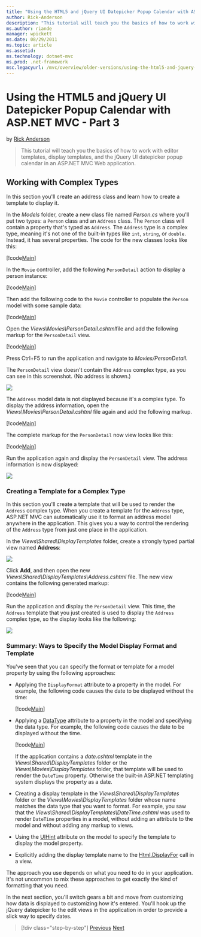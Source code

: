 ```yaml
---
title: "Using the HTML5 and jQuery UI Datepicker Popup Calendar with ASP.NET MVC - Part 3 | Microsoft Docs"
author: Rick-Anderson
description: "This tutorial will teach you the basics of how to work with editor templates, display templates, and the jQuery UI datepicker popup calendar in an ASP.NET MV..."
ms.author: riande
manager: wpickett
ms.date: 08/29/2011
ms.topic: article
ms.assetid: 
ms.technology: dotnet-mvc
ms.prod: .net-framework
msc.legacyurl: /mvc/overview/older-versions/using-the-html5-and-jquery-ui-datepicker-popup-calendar-with-aspnet-mvc/using-the-html5-and-jquery-ui-datepicker-popup-calendar-with-aspnet-mvc-part-3
---
```

Using the HTML5 and jQuery UI Datepicker Popup Calendar with ASP.NET MVC - Part 3
====================
by [Rick Anderson](https://github.com/Rick-Anderson)

> This tutorial will teach you the basics of how to work with editor templates, display templates, and the jQuery UI datepicker popup calendar in an ASP.NET MVC Web application.


## Working with Complex Types

In this section you'll create an address class and learn how to create a template to display it.

In the *Models* folder, create a new class file named *Person.cs* where you'll put two types: a `Person` class and an `Address` class. The `Person` class will contain a property that's typed as `Address`. The `Address` type is a complex type, meaning it's not one of the built-in types like `int`, `string`, or `double`. Instead, it has several properties. The code for the new classes looks like this:

[!code[Main](using-the-html5-and-jquery-ui-datepicker-popup-calendar-with-aspnet-mvc-part-3/samples/sample1.xml)]

In the `Movie` controller, add the following `PersonDetail` action to display a person instance:

[!code[Main](using-the-html5-and-jquery-ui-datepicker-popup-calendar-with-aspnet-mvc-part-3/samples/sample2.xml)]

Then add the following code to the `Movie` controller to populate the `Person` model with some sample data:

[!code[Main](using-the-html5-and-jquery-ui-datepicker-popup-calendar-with-aspnet-mvc-part-3/samples/sample3.xml)]

Open the *Views\Movies\PersonDetail.cshtml*file and add the following markup for the `PersonDetail` view.

[!code[Main](using-the-html5-and-jquery-ui-datepicker-popup-calendar-with-aspnet-mvc-part-3/samples/sample4.xml)]

Press Ctrl+F5 to run the application and navigate to *Movies/PersonDetail*.

The `PersonDetail` view doesn't contain the `Address` complex type, as you can see in this screenshot. (No address is shown.)

![](using-the-html5-and-jquery-ui-datepicker-popup-calendar-with-aspnet-mvc-part-3/_static/image1.png)

The `Address` model data is not displayed because it's a complex type. To display the address information, open the *Views\Movies\PersonDetail.cshtml* file again and add the following markup.

[!code[Main](using-the-html5-and-jquery-ui-datepicker-popup-calendar-with-aspnet-mvc-part-3/samples/sample5.xml)]

The complete markup for the `PersonDetail` now view looks like this:

[!code[Main](using-the-html5-and-jquery-ui-datepicker-popup-calendar-with-aspnet-mvc-part-3/samples/sample6.xml)]

Run the application again and display the `PersonDetail` view. The address information is now displayed:

![](using-the-html5-and-jquery-ui-datepicker-popup-calendar-with-aspnet-mvc-part-3/_static/image2.png)

### Creating a Template for a Complex Type

In this section you'll create a template that will be used to render the `Address` complex type. When you create a template for the `Address` type, ASP.NET MVC can automatically use it to format an address model anywhere in the application. This gives you a way to control the rendering of the `Address` type from just one place in the application.

In the *Views\Shared\DisplayTemplates* folder, create a strongly typed partial view named **Address**:

![](using-the-html5-and-jquery-ui-datepicker-popup-calendar-with-aspnet-mvc-part-3/_static/image3.png)

Click **Add**, and then open the new *Views\Shared\DisplayTemplates\Address.cshtml* file. The new view contains the following generated markup:

[!code[Main](using-the-html5-and-jquery-ui-datepicker-popup-calendar-with-aspnet-mvc-part-3/samples/sample7.xml)]

Run the application and display the `PersonDetail` view. This time, the `Address` template that you just created is used to display the `Address` complex type, so the display looks like the following:

![](using-the-html5-and-jquery-ui-datepicker-popup-calendar-with-aspnet-mvc-part-3/_static/image4.png)

### Summary: Ways to Specify the Model Display Format and Template

You've seen that you can specify the format or template for a model property by using the following approaches:

- Applying the `DisplayFormat` attribute to a property in the model. For example, the following code causes the date to be displayed without the time:

    [!code[Main](using-the-html5-and-jquery-ui-datepicker-popup-calendar-with-aspnet-mvc-part-3/samples/sample8.xml)]
- Applying a [DataType](https://msdn.microsoft.com/en-us/library/system.componentmodel.dataannotations.datatype.aspx) attribute to a property in the model and specifying the data type. For example, the following code causes the date to be displayed without the time.

    [!code[Main](using-the-html5-and-jquery-ui-datepicker-popup-calendar-with-aspnet-mvc-part-3/samples/sample9.xml)]

    If the application contains a *date.cshtml* template in the *Views\Shared\DisplayTemplates* folder or the *Views\Movies\DisplayTemplates* folder, that template will be used to render the `DateTime` property. Otherwise the built-in ASP.NET templating system displays the property as a date.
- Creating a display template in the *Views\Shared\DisplayTemplates* folder or the *Views\Movies\DisplayTemplates* folder whose name matches the data type that you want to format. For example, you saw that the *Views\Shared\DisplayTemplates\DateTime.cshtml* was used to render `DateTime` properties in a model, without adding an attribute to the model and without adding any markup to views.
- Using the [UIHint](https://msdn.microsoft.com/en-us/library/system.componentmodel.dataannotations.uihintattribute.uihint.aspx) attribute on the model to specify the template to display the model property.
- Explicitly adding the display template name to the [Html.DisplayFor](https://msdn.microsoft.com/en-us/library/ee407420.aspx) call in a view.

The approach you use depends on what you need to do in your application. It's not uncommon to mix these approaches to get exactly the kind of formatting that you need.

In the next section, you'll switch gears a bit and move from customizing how data is displayed to customizing how it's entered. You'll hook up the jQuery datepicker to the edit views in the application in order to provide a slick way to specify dates.

>[!div class="step-by-step"]
[Previous](using-the-html5-and-jquery-ui-datepicker-popup-calendar-with-aspnet-mvc-part-2.md)
[Next](using-the-html5-and-jquery-ui-datepicker-popup-calendar-with-aspnet-mvc-part-4.md)